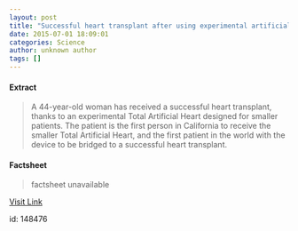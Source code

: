 ```yaml
---
layout: post
title: "Successful heart transplant after using experimental artificial heart"
date: 2015-07-01 18:09:01
categories: Science
author: unknown author
tags: []
---
```



#### Extract
>A 44-year-old woman has received a successful heart transplant, thanks to an experimental Total Artificial Heart designed for smaller patients. The patient is the first person in California to receive the smaller Total Artificial Heart, and the first patient in the world with the device to be bridged to a successful heart transplant.

#### Factsheet
>factsheet unavailable

[Visit Link](http://www.sciencedaily.com/releases/2015/07/150701140901.htm)

id:  148476
